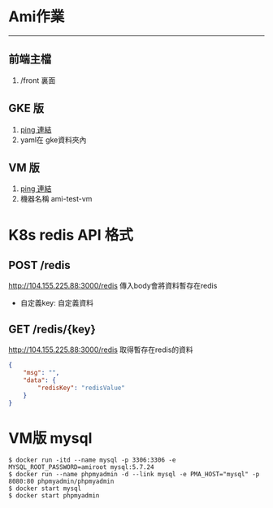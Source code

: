 # Ami作業
* * *

## 前端主檔
1. /front 裏面

## GKE 版
1. [ping 連結](http://104.155.225.88:3000/ping)
2. yaml在 gke資料夾內

## VM 版
1. [ping 連結](http://34.81.41.241:3000/ping)
2. 機器名稱 ami-test-vm
  
# K8s redis API 格式
## POST /redis

http://104.155.225.88:3000/redis  傳入body會將資料暫存在redis

* 自定義key: 自定義資料

## GET /redis/{key}

http://104.155.225.88:3000/redis 取得暫存在redis的資料

```json
{
    "msg": "",
    "data": {
        "redisKey": "redisValue"
    }
}
```

# VM版 mysql
```docker
$ docker run -itd --name mysql -p 3306:3306 -e MYSQL_ROOT_PASSWORD=amiroot mysql:5.7.24
$ docker run --name phpmyadmin -d --link mysql -e PMA_HOST="mysql" -p 8080:80 phpmyadmin/phpmyadmin
$ docker start mysql
$ docker start phpmyadmin
```